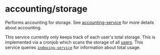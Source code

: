 # accounting/storage

Performs accounting for storage. See
[accounting-service](../accounting-service/README.md) for more details about
accounting.

This service currently only keeps track of each user's total storage. This is
implemented via a cronjob which scans the storage of all
[users](../auth-service). This service queries
[`indexing-service`](../indexing-service) for information about total usage.
